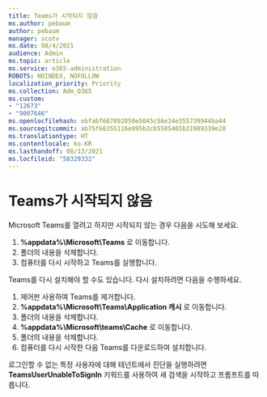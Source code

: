 ```yaml
---
title: Teams가 시작되지 않음
ms.author: pebaum
author: pebaum
manager: scotv
ms.date: 08/4/2021
audience: Admin
ms.topic: article
ms.service: o365-administration
ROBOTS: NOINDEX, NOFOLLOW
localization_priority: Priority
ms.collection: Adm_O365
ms.custom:
- "12673"
- "9007646"
ms.openlocfilehash: ebfabf667092850e5045c56e34e355739944ba44
ms.sourcegitcommit: ab75f66355116e995b3cb5505465b31989339e28
ms.translationtype: HT
ms.contentlocale: ko-KR
ms.lasthandoff: 08/13/2021
ms.locfileid: "58329332"
---
```

# <a name="teams-doesnt-launch"></a>Teams가 시작되지 않음

Microsoft Teams를 열려고 하지만 시작되지 않는 경우 다음을 시도해 보세요.

1. **%appdata%\Microsoft\Teams** 로 이동합니다.
1. 폴더의 내용을 삭제합니다.
1. 컴퓨터를 다시 시작하고 Teams를 실행합니다.

Teams를 다시 설치해야 할 수도 있습니다. 다시 설치하려면 다음을 수행하세요.

1. 제어판 사용하여 Teams를 제거합니다.
1. **%appdata%\Microsoft\Teams\Application 캐시** 로 이동합니다.
1. 폴더의 내용을 삭제합니다.
1. **%appdata%\Microsoft\teams\Cache** 로 이동합니다.
1. 폴더의 내용을 삭제합니다.
1. 컴퓨터를 다시 시작한 다음 Teams를 다운로드하여 설치합니다.

로그인할 수 없는 특정 사용자에 대해 테넌트에서 진단을 실행하려면 **TeamsUserUnableToSignIn** 키워드를 사용하여 새 검색을 시작하고 프롬프트를 따릅니다.
